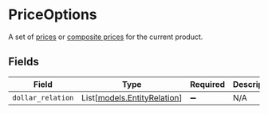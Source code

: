 # PriceOptions

A set of [prices](/api/pricing#tag/simple_price_schema) or [composite prices](/api/pricing#tag/dynamic_price_schema) for the current product.


## Fields

| Field                                                      | Type                                                       | Required                                                   | Description                                                |
| ---------------------------------------------------------- | ---------------------------------------------------------- | ---------------------------------------------------------- | ---------------------------------------------------------- |
| `dollar_relation`                                          | List[[models.EntityRelation](../models/entityrelation.md)] | :heavy_minus_sign:                                         | N/A                                                        |